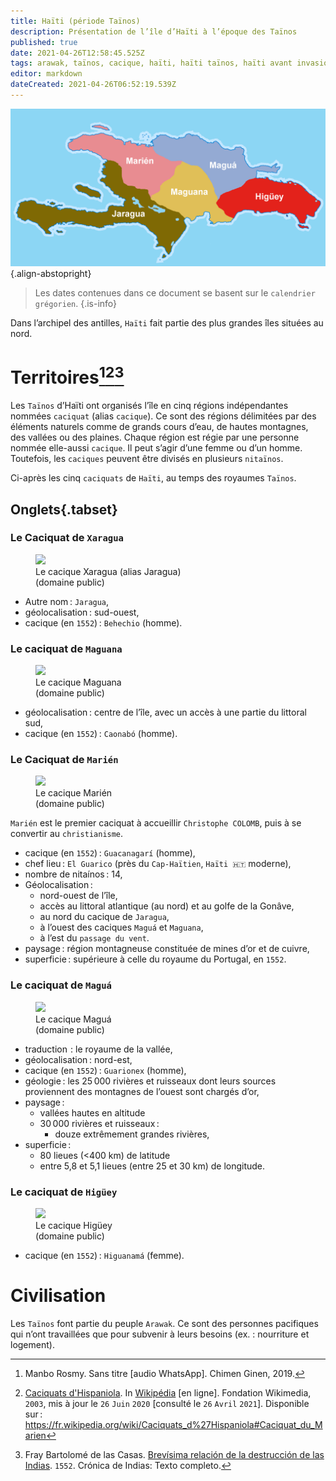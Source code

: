 ```yaml
---
title: Haïti (période Taïnos)
description: Présentation de l’île d’Haïti à l’époque des Taïnos
published: true
date: 2021-04-26T12:58:45.525Z
tags: arawak, taïnos, cacique, haïti, haïti taïnos, haïti avant invasion européenne, avant les invasions européennes, géographie d’haïti, marien, cacique d’haïti, jaragua, higüey, maguá, maguana, marién
editor: markdown
dateCreated: 2021-04-26T06:52:19.539Z
---
```


![caciques-de-haïti_domaine-public.png](/images/geography/island/haïti/caciques-de-haïti_domaine-public.png){.align-abstopright}

> Les dates contenues dans ce document se basent sur le `calendrier grégorien`.
{.is-info}

Dans l’archipel des antilles, `Haïti` fait partie des plus grandes îles situées au nord.

# Territoires[^1][^3][^5]

Les `Taïnos` d’Haïti ont organisés l’île en cinq régions indépendantes nommées `caciquat` (alias `cacique`). Ce sont des régions délimitées par des éléments naturels comme de grands cours d’eau, de hautes montagnes, des vallées ou des plaines. Chaque région est régie par une personne nommée elle-aussi `cacique`. Il peut s’agir d’une femme ou d’un homme. Toutefois, les `caciques` peuvent être divisés en plusieurs `nitaïnos`.

Ci-après les cinq `caciquats` de `Haïti`, au temps des royaumes `Taïnos`.

## Onglets{.tabset}

### Le Caciquat de `Xaragua`

<figure class="image image-style-align-right image_resized" style="width: 64%;"><img src="/images/geography/island/haïti/cacique-jaragua_domaine-public.jpg"><figcaption>Le cacique Xaragua (alias Jaragua)<br/>(domaine public)</figcaption></figure>

* Autre nom : `Jaragua`,
* géolocalisation : sud-ouest,
* cacique (en `1552`) : `Behechio` (homme).
   
### Le caciquat de `Maguana`

<figure class="image image-style-align-right image_resized" style="width: 64%;"><img src="/images/geography/island/haïti/caciquat-maguana_domaine-public.jpg"><figcaption>Le cacique Maguana<br/>(domaine public)</figcaption></figure>

* géolocalisation : centre de l’île, avec un accès à une partie du littoral sud,
* cacique (en `1552`) : `Caonabó` (homme).

### Le Caciquat de `Marién`

<figure class="image image-style-align-right image_resized" style="width: 64%;"><img src="/images/geography/island/haïti/caciquat-marien_domaine-public.jpg"><figcaption>Le cacique Marién<br />(domaine public)</figcaption></figure>

`Marién` est le premier caciquat à accueillir `Christophe COLOMB`, puis à se convertir au `christianisme`.

* cacique (en `1552`) : `Guacanagarí` (homme),
* chef lieu : `El Guarico` (près du `Cap-Haïtien`, `Haïti 🇭🇹` moderne),
* nombre de nitaínos : 14,
* Géolocalisation :
   * nord-ouest de l’île,
   * accès au littoral atlantique (au nord) et au golfe de la Gonâve,
   * au nord du cacique de `Jaragua`,
   * à l’ouest des caciques `Maguá` et `Maguana`,
   * à l’est du `passage du vent`.
* paysage : région montagneuse constituée de mines d’or et de cuivre,
* superficie : supérieure à celle du royaume du Portugal, en `1552`.

### Le caciquat de `Maguá`

<figure class="image image-style-align-right image_resized" style="width: 64%;"><img src="/images/geography/island/haïti/caciquat-magua_domaine-public.jpg"><figcaption>Le cacique Maguá<br/>(domaine public)</figcaption></figure>

* traduction  : le royaume de la vallée,
* géolocalisation : nord-est,
* cacique (en `1552`) : `Guarionex` (homme),
* géologie : les 25 000 rivières et ruisseaux dont leurs sources proviennent des montagnes de l’ouest sont chargés d’or,
* paysage :
   * vallées hautes en altitude
   * 30 000 rivières et ruisseaux :
      * douze extrêmement grandes rivières,
* superficie :
   * 80 lieues (<400 km) de latitude
   * entre 5,8 et 5,1 lieues (entre 25 et 30 km) de longitude.

### Le caciquat de `Higüey`

<figure class="image image-style-align-right image_resized" style="width: 64%;"><img src="/images/geography/island/haïti/caciquat-higuey_domaine-public.jpg"><figcaption>Le cacique Higüey<br/>(domaine public)</figcaption></figure>

   * cacique (en `1552`) : `Higuanamá` (femme).

# Civilisation

Les `Taïnos` font partie du peuple `Arawak`. Ce sont des personnes pacifiques qui n’ont travaillées que pour subvenir à leurs besoins (ex. : nourriture et logement).

[^1]: Manbo Rosmy. Sans titre [audio WhatsApp]. Chimen Ginen, 2019.

[^3]: [Caciquats d'Hispaniola](https://fr.wikipedia.org/wiki/Caciquats_d%27Hispaniola#Caciquat_du_Marien). In [Wikipédia](https://wikipedia.org) [en ligne]. Fondation Wikimedia, `2003`, mis à jour le `26` `Juin` `2020` [consulté le `26` `Avril` `2021`]. Disponible sur : https://fr.wikipedia.org/wiki/Caciquats_d%27Hispaniola#Caciquat_du_Marien

[^5]: Fray Bartolomé de las Casas. [Brevísima relación de la destrucción de las Indias](http://archive.wikiwix.com/cache/index2.php?url=http%3A%2F%2Fwww.ciudadseva.com%2Ftextos%2Fotros%2Fbrevisi.htm). `1552`. Crónica de Indias: Texto completo.
